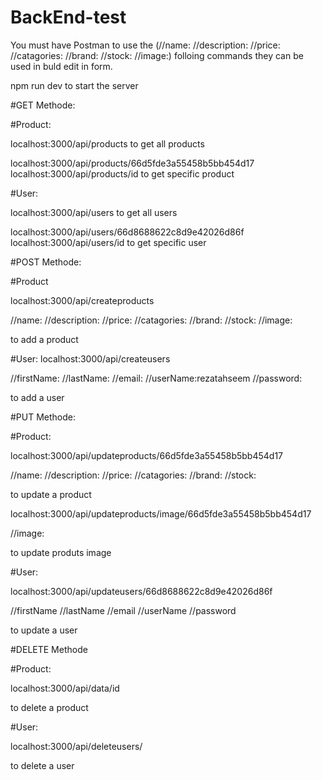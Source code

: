 # BackEnd-test

You must have Postman to use the (//name:
//description:
//price:
//catagories:
//brand:
//stock:
//image:) folloing commands they can be used in buld edit in form.

npm run dev
to start the server

#GET Methode:

#Product:

localhost:3000/api/products
to get all products

localhost:3000/api/products/66d5fde3a55458b5bb454d17
localhost:3000/api/products/id
to get specific product

#User:

localhost:3000/api/users
to get all users

localhost:3000/api/users/66d8688622c8d9e42026d86f
localhost:3000/api/users/id
to get specific user

#POST Methode:

#Product

localhost:3000/api/createproducts

//name:
//description:
//price:
//catagories:
//brand:
//stock:
//image:

to add a product

#User:
localhost:3000/api/createusers

//firstName:
//lastName:
//email:
//userName:rezatahseem
//password:

to add a user

#PUT Methode:

#Product:

localhost:3000/api/updateproducts/66d5fde3a55458b5bb454d17

//name:
//description:
//price:
//catagories:
//brand:
//stock:

to update a product

localhost:3000/api/updateproducts/image/66d5fde3a55458b5bb454d17


//image:


to update produts image

#User:

localhost:3000/api/updateusers/66d8688622c8d9e42026d86f

//firstName
//lastName
//email
//userName
//password

to update a user

#DELETE Methode

#Product:

localhost:3000/api/data/id

to delete a product

#User:

localhost:3000/api/deleteusers/

to delete a user


